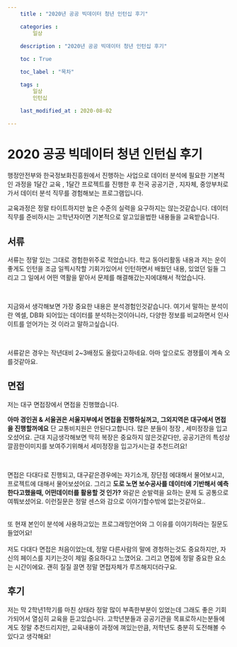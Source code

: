 ```yaml
---
    title : "2020년 공공 빅데이터 청년 인턴십 후기"

    categories : 
        일상
    
    description : "2020년 공공 빅데이터 청년 인턴십 후기"

    toc : True

    toc_label : "목차"

    tags : 
        일상
        인턴십

    last_modified_at : 2020-08-02
 
---
```

# 2020 공공 빅데이터 청년 인턴십 후기

행정안전부와 한국정보화진흥원에서 진행하는 사업으로 데이터 분석에 필요한 기본적인 과정을 1달간 교육 , 1달간 프로젝트를 진행한 후 전국 공공기관 , 지자체, 중앙부처로가서 데이터 분석 직무를 경험해보는 프로그램입니다.

교육과정은 정말 타이트하지만 높은 수준의 실력을 요구하지는 않는것같습니다. 데이터 직무를 준비하시는 고학년자이면 기본적으로 알고있을법한 내용들을 교육받습니다.

## 서류 
서류는 정말 있는 그대로 경험한위주로 적었습니다. 학교 동아리활동 내용과 저는 운이좋게도 인턴을 조금 일찍시작할 기회가있어서 인턴하면서 배웠던 내용, 있었던 일들 그리고 그 일에서 어떤 역활을 맡아서 문제를 해결해갔는지에대해서 적었습니다.

<br/>

지금와서 생각해보면 가장 중요한 내용은 분석경험인것같습니다. 여기서 말하는 분석이란 엑셀, DB화 되어있는 데이터를 분석하는것이아니라, 다양한 정보를 비교하면서 인사이트를 얻어가는 것 이라고 말하고싶습니다. 

<br/>

서류같은 경우는 작년대비 2~3배정도 올랐다고하네요. 아마 앞으로도 경쟁률이 계속 오를것같아요.

## 면접

저는 대구 면접장에서 면접을 진행했습니다. <br/>

**아마 경인권 & 서울권은 서울지부에서 면접을 진행하실꺼고, 그외지역은 대구에서 면접을 진행할꺼에요** 단 교통비지원은 안된다고합니다. 많은 분들이 정장 , 세미정장을 입고오셨어요. 근대 지금생각해보면 딱히 복장은 중요하지 않은것같다만, 공공기관의 특성상 깔끔한이미지를 보여주기위해서 세미정장을 입고가시는걸 추천드려요!

<br/>

면접은 다대다로 진행되고, 대구같은경우에는 자기소개, 장단점 에대해서 물어보시고, 프로젝트에 대해서 물어보셨어요. 그리고  **도로 노면 보수공사를 데이터에 기반해서 예측한다고했을때, 어떤데이터를 활용할 것 인가?** 와같은 순발력을 요하는 문제 도 공통으로 여쭤보셨어요. 이런질문은 정말 센스와 감으로 이야기할수밖에 없는것같아요..

<br/>
또 현재 본인이 분석에 사용하고있는 프로그래밍언어와 그 이유를 이야기하라는 질문도 들었어요! 
<br/>

<br/>
저도 다대다 면접은 처음이었는데, 정말 다른사람의 말에 경청하는것도 중요하지만, 자신의 페이스를 지키는것이 제일 중요하다고 느꼈어요. 그리고 면접에 정말 중요한 요소는 시간이에요. 괜히 질질 끌면 정말 면접자체가 루즈해지더라구요.

## 후기
저는 막 2학년1학기를 마친 상태라 정말 많이 부족한부분이 있었는데 그래도 좋은 기회가되어서 열심히 교육을 듣고있습니다. 고학년분들과 공공기관을 목표로하시는분들에게도 정말 추천드리지만, 교육내용이 과정에 껴있는만큼, 저학년도 충분히 도전해볼 수 있다고 생각해요!